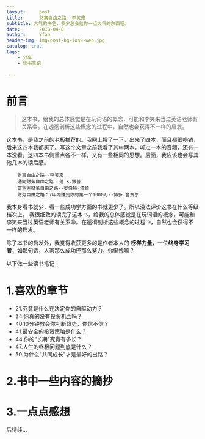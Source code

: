 ```yaml
---
layout:     post
title:      财富自由之路--李笑来
subtitle: 大气的书名，多少总会给你一点大气的东西吧。
date:       2018-04-8
author:     Yfan
header-img: img/post-bg-ios9-web.jpg
catalog: true
tags:
    - 分享
    - 读书笔记
    
---
```


前言
===
>这本书，给我的总体感觉是在玩词语的概念，可能和李笑来当过英语老师有关系😁。在透彻剖析这些概念的过程中，自然也会获得不一样的启发。


这本书，是我之前的老板推荐的。我网上搜了一下，出来了四本，而且都很畅销，后来这四本我都买了。写这个文章之前我看了其中两本，听过一本的音频，还有一本没看。这四本书侧重点各不一样，又有一些相同的思想。后面，我应该也会写其他几本的读后感。

```
	财富自由之路--李笑来
	通向财务自由之路--范 K.撒普
	富爸爸财务自由之路--罗伯特·清崎
	财务自由之路：7年内赚到你的第一个1000万--博多.舍费尔
```

我本身看书就少，看一些成功学方面的书就更少了。所以没法评价这书在什么等级档次上。
我很细致的读完了这本书，给我的总体感觉是在玩词语的概念，可能和李笑来当过英语老师有关系😁。在透彻剖析这些概念的过程中，自然也会获得不一样的启发。

除了本书的启发外，我觉得收获更多的是作者本人的 **榜样力量**，一位**终身学习者**，如那句话，人家那么成功还那么努力，你惭愧嘛？

以下做一些读书笔记：
# 1.喜欢的章节
* 21.究竟是什么在决定你的自驱动力？
* 34.你真的没有投资机会吗？
* 40.10分钟教会你判断趋势，你信不信？
* 41.最安全的投资策略是什么？
* 44.你的“长期”究竟有多长？
* 47.人生的终极问题到底是什么？
* 50.为什么“共同成长”才是最好的出路？


# 2.书中一些内容的摘抄
# 3.一点点感想

后待续...



